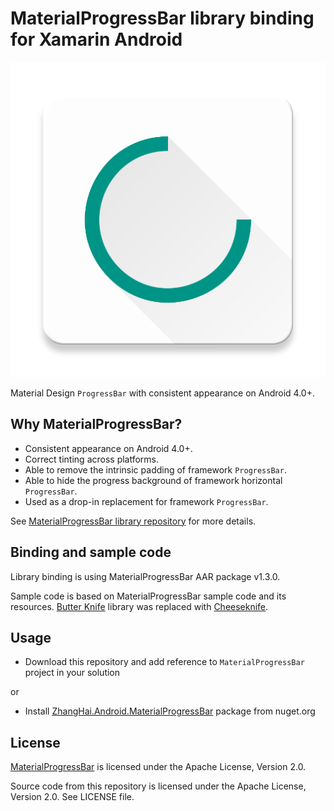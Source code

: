 # MaterialProgressBar library binding for Xamarin Android

![Icon](art/launcher_icon-web.png)

Material Design `ProgressBar` with consistent appearance on Android 4.0+.

## Why MaterialProgressBar?

- Consistent appearance on Android 4.0+.
- Correct tinting across platforms.
- Able to remove the intrinsic padding of framework `ProgressBar`.
- Able to hide the progress background of framework horizontal `ProgressBar`.
- Used as a drop-in replacement for framework `ProgressBar`.

See [MaterialProgressBar library repository](https://github.com/DreaminginCodeZH/MaterialProgressBar/) for more details.

## Binding and sample code

Library binding is using MaterialProgressBar AAR package v1.3.0.

Sample code is based on MaterialProgressBar sample code and its resources. [Butter Knife](https://github.com/JakeWharton/butterknife) library was replaced with [Cheeseknife](https://github.com/MisterJimson/Cheeseknife).

## Usage

* Download this repository and add reference to `MaterialProgressBar` project in your solution

or 

* Install [ZhangHai.Android.MaterialProgressBar](https://www.nuget.org/packages/ZhangHai.Android.MaterialProgressBar/) package from nuget.org

## License

[MaterialProgressBar](https://github.com/DreaminginCodeZH/MaterialProgressBar/) is licensed under the Apache License, Version 2.0.

Source code from this repository is licensed under the Apache License, Version 2.0. See LICENSE file.
